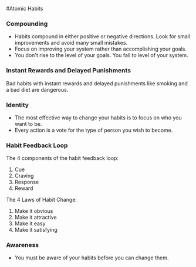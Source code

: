 #Atomic Habits  

### Compounding
* Habits compound in either positive or negative directions. Look for small improvements and avoid many small mistakes. 
* Focus on improving your system rather than accomplishing your goals. 
* You don't rise to the level of your goals. You fall to level of your system.


### Instant Rewards and Delayed Punishments

Bad habits with instant rewards and delayed punishments like smoking and a bad diet are dangerous.  

### Identity  
* The most effective way to change your habits is to focus on who you want to be. 
* Every action is a vote for the type of person you wish to become.


### Habit Feedback Loop

The 4 components of the habit feedback loop:
1. Cue
2. Craving
3. Response
4. Reward

The 4 Laws of Habit Change:
1. Make it obvious
2. Make it attractive
3. Make it easy
4. Make it satisfying

### Awareness
* You must be aware of your habits before you can change them.
